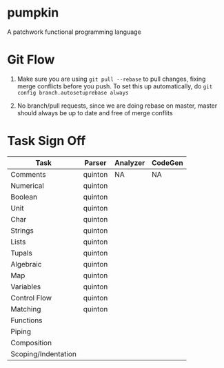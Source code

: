 pumpkin
=======

A patchwork functional programming language

Git Flow
======
1) Make sure you are using `git pull --rebase` to pull changes, fixing merge
conflicts before you push. To set this up automatically, do ```git config
branch.autosetuprebase always```

2) No branch/pull requests, since we are doing rebase on master, master should
always be up to date and free of merge conflits

Task Sign Off
======

Task                | Parser  | Analyzer | CodeGen |
------------------- | ------- | -------- | ------- |
Comments            | quinton | NA       | NA      |
Numerical           | quinton | | |
Boolean             | quinton | | |
Unit                | quinton | | |
Char                | quinton | | |
Strings             | quinton | | |
Lists               | quinton | | |
Tupals              | quinton | | |
Algebraic           | quinton | | |
Map                 | quinton | | |
Variables           | quinton | | |
Control Flow        | quinton | | |
Matching            | quinton | | |
Functions           | | | |
Piping              | | | |
Composition         | | | |
Scoping/Indentation | | | |
